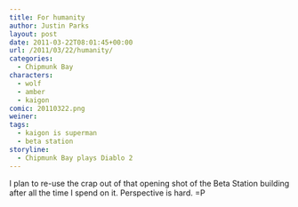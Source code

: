 ```yaml
---
title: For humanity
author: Justin Parks
layout: post
date: 2011-03-22T08:01:45+00:00
url: /2011/03/22/humanity/
categories:
  - Chipmunk Bay
characters:
  - wolf
  - amber
  - kaigon
comic: 20110322.png
weiner:
tags:
  - kaigon is superman
  - beta station
storyline:
  - Chipmunk Bay plays Diablo 2
---
```

I plan to re-use the crap out of that opening shot of the Beta Station building after all the time I spend on it. Perspective is hard. =P